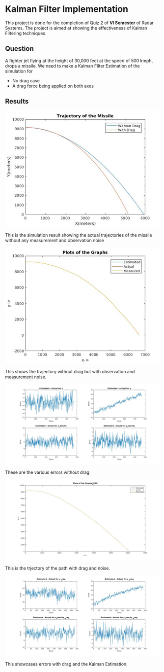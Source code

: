 # Kalman Filter Implementation

This project is done for the completion of Quiz 2 of **VI Semester** of Radar Systems. The project is aimed at showing the effectiveness of Kalman Filtering techniques.

## Question
A fighter jet flying at the height of 30,000 feet at the speed of 500 kmph, drops a missile. We need to make a Kalman Filter Estimation of the simulation for

* No drag case
* A drag force being applied on both axes

## Results

![Trajectories](Actual_paths.jpg)

This is the simulation result showing the actual trajectories of the missile without any measurement and observation noise

![Trajectory with Noise](Trajectory_without_drag.jpg)

This shows the trajectory without drag but with observation and measurement noise.

![Errors without drag](Errors_without_drag.jpg)

These are the various errors without drag

![Trajectory with Noise and Drag](trajecory_drag.jpg)

This is the trjectory of the path with drag and noise.

![Errors with Drag](Drag_Errors.jpg)

This showcases errors with drag and the Kalman Estimation.